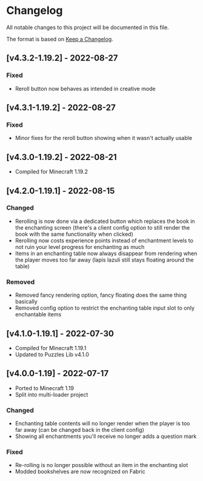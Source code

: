# Changelog
All notable changes to this project will be documented in this file.

The format is based on [Keep a Changelog].

## [v4.3.2-1.19.2] - 2022-08-27
### Fixed
- Reroll button now behaves as intended in creative mode

## [v4.3.1-1.19.2] - 2022-08-27
### Fixed
- Minor fixes for the reroll button showing when it wasn't actually usable

## [v4.3.0-1.19.2] - 2022-08-21
- Compiled for Minecraft 1.19.2

## [v4.2.0-1.19.1] - 2022-08-15
### Changed
- Rerolling is now done via a dedicated button which replaces the book in the enchanting screen (there's a client config option to still render the book with the same functionality when clicked)
- Rerolling now costs experience points instead of enchantment levels to not ruin your level progress for enchanting as much 
- Items in an enchanting table now always disappear from rendering when the player moves too far away (lapis lazuli still stays floating around the table)
### Removed
- Removed fancy rendering option, fancy floating does the same thing basically
- Removed config option to restrict the enchanting table input slot to only enchantable items

## [v4.1.0-1.19.1] - 2022-07-30
- Compiled for Minecraft 1.19.1
- Updated to Puzzles Lib v4.1.0

## [v4.0.0-1.19] - 2022-07-17
- Ported to Minecraft 1.19
- Split into multi-loader project
### Changed
- Enchanting table contents will no longer render when the player is too far away (can be changed back in the client config)
- Showing all enchantments you'll receive no longer adds a question mark
### Fixed
- Re-rolling is no longer possible without an item in the enchanting slot
- Modded bookshelves are now recognized on Fabric

[Keep a Changelog]: https://keepachangelog.com/en/1.0.0/
